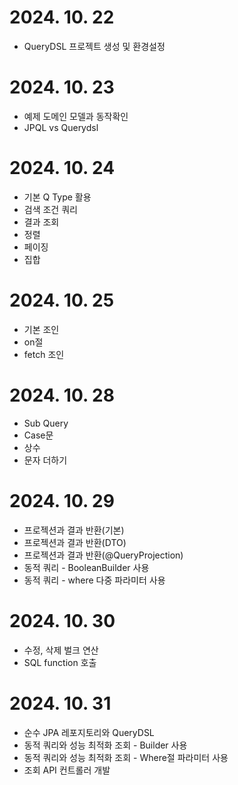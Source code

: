 # 2024. 10. 22
- QueryDSL 프로젝트 생성 및 환경설정

# 2024. 10. 23
- 예제 도메인 모델과 동작확인
- JPQL vs Querydsl

# 2024. 10. 24
- 기본 Q Type 활용
- 검색 조건 쿼리
- 결과 조회
- 정렬
- 페이징
- 집합

# 2024. 10. 25
- 기본 조인
- on절
- fetch 조인

# 2024. 10. 28
- Sub Query
- Case문
- 상수
- 문자 더하기

# 2024. 10. 29
- 프로젝션과 결과 반환(기본)
- 프로젝션과 결과 반환(DTO)
- 프로젝션과 결과 반환(@QueryProjection)
- 동적 쿼리 - BooleanBuilder 사용
- 동적 쿼리 - where 다중 파라미터 사용

# 2024. 10. 30
- 수정, 삭제 벌크 연산
- SQL function 호출

# 2024. 10. 31
- 순수 JPA 레포지토리와 QueryDSL
- 동적 쿼리와 성능 최적화 조회 - Builder 사용
- 동적 쿼리와 성능 최적화 조회 - Where절 파라미터 사용
- 조회 API 컨트롤러 개발
